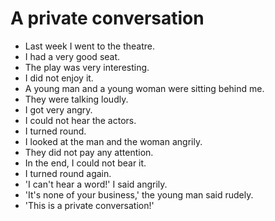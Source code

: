 # A private conversation

- Last week I went to the theatre.
- I had a very good seat.
- The play was very interesting.
- I did not enjoy it.
- A young man and a young woman were sitting behind me.
- They were talking loudly.
- I got very angry.
- I could not hear the actors.
- I turned round.
- I looked at the man and the woman angrily.
- They did not pay any attention.
- In the end, I could not bear it.
- I turned round again.
- 'I can't hear a word!' I said angrily.
- 'It's none of your business,' the young man said rudely.
- 'This is a private conversation!'
